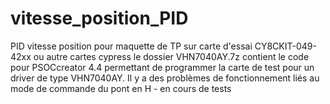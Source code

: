 # vitesse_position_PID
PID vitesse position pour maquette de TP sur carte d'essai CY8CKIT-049-42xx ou autre cartes cypress
le dossier VHN7040AY.7z contient le code pour PSOCcreator 4.4 permettant de programmer la carte de test pour un driver de type VHN7040AY. 
Il y a des problèmes de fonctionnement liés au mode de commande du pont en H - en cours de tests
